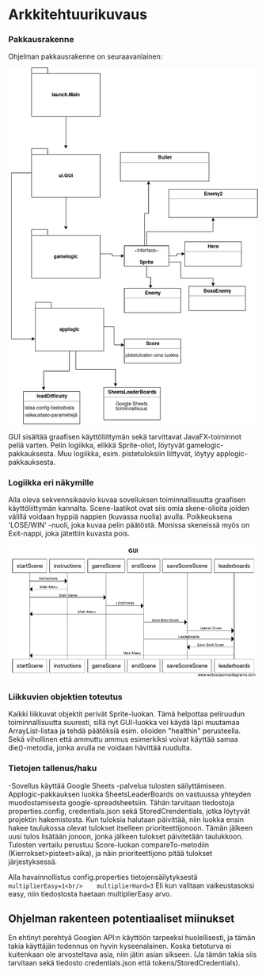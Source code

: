 # Arkkitehtuurikuvaus
### Pakkausrakenne 
<p>
Ohjelman pakkausrakenne on seuraavanlainen:
</p>
<img src="https://github.com/ArtKoski/ot-harjoitustyo/blob/master/Osteroids/dokumentaatio/kuvat/Draft.png">
<p>
GUI sisältää graafisen käyttöliittymän sekä tarvittavat JavaFX-toiminnot peliä
varten. Pelin logiikka, elikkä Sprite-oliot, löytyvät gamelogic-pakkauksesta. Muu logiikka, esim. pistetuloksiin liittyvät,
löytyy applogic-pakkauksesta.
</p>


### Logiikka eri näkymille
<p>
Alla oleva sekvennsikaavio kuvaa sovelluksen toiminnallisuutta graafisen käyttöliittymän kannalta.
Scene-laatikot ovat siis omia skene-olioita joiden välillä voidaan hyppiä nappien (kuvassa nuolia) avulla.
Poikkeuksena 'LOSE/WIN' -nuoli, joka kuvaa pelin päätöstä. Monissa skeneissä myös on Exit-nappi, joka jätettiin
kuvasta pois.
</p>
<img src="https://github.com/ArtKoski/ot-harjoitustyo/blob/master/Osteroids/dokumentaatio/kuvat/GUI.png">


### Liikkuvien objektien toteutus
<p>
Kaikki liikkuvat objektit perivät Sprite-luokan. Tämä helpottaa peliruudun toiminnallisuutta suuresti, sillä nyt GUI-luokka voi käydä
läpi muutamaa ArrayList<Sprite>-listaa ja tehdä päätöksiä esim. olioiden "healthin" perusteella. Sekä vihollinen että ammuttu ammus esimerkiksi
voivat käyttää samaa die()-metodia, jonka avulla ne voidaan hävittää ruudulta.
</p>

### Tietojen tallenus/haku
-Sovellus käyttää Google Sheets -palvelua tulosten säilyttämiseen. Applogic-pakkauksen luokka SheetsLeaderBoards on vastuussa yhteyden muodostamisesta
google-spreadsheetsiin. Tähän tarvitaan tiedostoja properties.config, credentials.json sekä StoredCrendentials, jotka löytyvät projektin hakemistosta.  Kun tuloksia halutaan päivittää, niin 
luokka ensin hakee taulukossa olevat tulokset itselleen prioriteettijonoon. Tämän jälkeen uusi tulos lisätään jonoon, jonka jälkeen tulokset päivitetään taulukkoon. Tulosten
vertailu perustuu Score-luokan compareTo-metodiin (Kierrokset>pisteet>aika), ja näin prioriteettijono pitää tulokset järjestyksessä. 

Alla havainnollistus config.properties tietojensäilytyksestä 
``
multiplierEasy=1<br/>	
multiplierHard=3
``
Eli kun valitaan vaikeustasoksi easy, niin tiedostosta haetaan multiplierEasy arvo.

## Ohjelman rakenteen potentiaaliset miinukset
<p
GUI-luokka sisältää jonkin verran loogisia operaatioita, jotka voitaisiin hoitaa muualla.
AnimationTimer-lohko on suuri, joka johti minut kyseenalaistamaan toteutustani.
Tietojen tallennus sekä haku Sheets-taulusta on raskaasti toteutettu. Toisaalta maksimikoko taulukon alkioille on vain 5.
loadDifficulty-luokan tiedostonluku ja arvojen palautus GUI:lle ei ollut ihan optimaalinen.

En ehtinyt perehtyä Googlen API:n käyttöön tarpeeksi huolellisesti, ja tämän takia käyttäjän todennus on hyvin kyseenalainen. Koska tietoturva ei kuitenkaan ole arvosteltava asia, niin 
jätin asian sikseen. (Ja tämän takia siis tarvitaan sekä tiedosto credentials.json että tokens/StoredCredentials).
</p>

